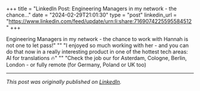 +++
title = "LinkedIn Post: Engineering Managers in my network - the chance..."
date = "2024-02-29T21:01:30"
type = "post"
linkedin_url = "https://www.linkedin.com/feed/update/urn:li:share:7169074225595584512"
+++

Engineering Managers in my network - the chance to work with Hannah is not one to let pass!"
""
"I enjoyed so much working with her - and you can do that now in a really interesting product in one of the hottest tech areas: AI for translations 🔥"
""
"Check the job our for Asterdam, Cologne, Berlin, London - or fully remote (for Germany, Poland or UK too)

---

*This post was originally published on [LinkedIn](https://www.linkedin.com/in/adrianmoreno/recent-activity/all/).*